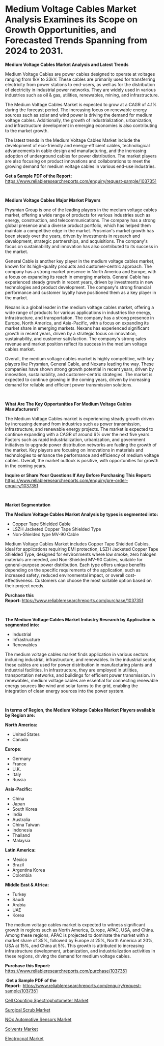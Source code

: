 <p><h1>Medium Voltage Cables Market Analysis Examines its Scope on Growth Opportunities, and Forecasted Trends Spanning from 2024 to 2031.</h1></p><p><strong>Medium Voltage Cables Market Analysis and Latest Trends</strong></p>
<p><p>Medium Voltage Cables are power cables designed to operate at voltages ranging from 1kV to 33kV. These cables are primarily used for transferring electricity from power stations to end-users, as well as for the distribution of electricity in industrial power networks. They are widely used in various industries such as oil & gas, utilities, renewables, mining, and infrastructure.</p><p>The Medium Voltage Cables Market is expected to grow at a CAGR of 4.1% during the forecast period. The increasing focus on renewable energy sources such as solar and wind power is driving the demand for medium voltage cables. Additionally, the growth of industrialization, urbanization, and infrastructure development in emerging economies is also contributing to the market growth.</p><p>The latest trends in the Medium Voltage Cables Market include the development of eco-friendly and energy-efficient cables, technological advancements in cable design and manufacturing, and the increasing adoption of underground cables for power distribution. The market players are also focusing on product innovations and collaborations to meet the growing demand for medium voltage cables in various end-use industries.</p></p>
<p><strong>Get a Sample PDF of the Report:&nbsp;</strong> <a href="https://www.reliableresearchreports.com/enquiry/request-sample/1037351">https://www.reliableresearchreports.com/enquiry/request-sample/1037351</a></p>
<p>&nbsp;</p>
<p><strong>Medium Voltage Cables Major Market Players</strong></p>
<p><p>Prysmian Group is one of the leading players in the medium voltage cables market, offering a wide range of products for various industries such as energy, construction, and telecommunications. The company has a strong global presence and a diverse product portfolio, which has helped them maintain a competitive edge in the market. Prysmian's market growth has been steady over the years, driven by investments in research and development, strategic partnerships, and acquisitions. The company's focus on sustainability and innovation has also contributed to its success in the market.</p><p>General Cable is another key player in the medium voltage cables market, known for its high-quality products and customer-centric approach. The company has a strong market presence in North America and Europe, with a focus on expanding its reach in emerging markets. General Cable has experienced steady growth in recent years, driven by investments in new technologies and product development. The company's strong financial performance and customer loyalty have positioned them as a key player in the market.</p><p>Nexans is a global leader in the medium voltage cables market, offering a wide range of products for various applications in industries like energy, infrastructure, and transportation. The company has a strong presence in Europe, North America, and Asia-Pacific, with a focus on expanding its market share in emerging markets. Nexans has experienced significant growth in recent years, driven by a strategic focus on innovation, sustainability, and customer satisfaction. The company's strong sales revenue and market position reflect its success in the medium voltage cables market.</p><p>Overall, the medium voltage cables market is highly competitive, with key players like Prysmian, General Cable, and Nexans leading the way. These companies have shown strong growth potential in recent years, driven by innovation, sustainability, and customer-centric strategies. The market is expected to continue growing in the coming years, driven by increasing demand for reliable and efficient power transmission solutions.</p></p>
<p>&nbsp;</p>
<p><strong>What Are The Key Opportunities For Medium Voltage Cables Manufacturers?</strong></p>
<p><p>The Medium Voltage Cables market is experiencing steady growth driven by increasing demand from industries such as power transmission, infrastructure, and renewable energy projects. The market is expected to continue expanding with a CAGR of around 6% over the next five years. Factors such as rapid industrialization, urbanization, and government initiatives to upgrade power distribution networks are fueling the growth of the market. Key players are focusing on innovations in materials and technologies to enhance the performance and efficiency of medium voltage cables. Overall, the market outlook is positive, with opportunities for growth in the coming years.</p></p>
<p><strong>Inquire or Share Your Questions If Any Before Purchasing This Report:</strong> <a href="https://www.reliableresearchreports.com/enquiry/pre-order-enquiry/1037351">https://www.reliableresearchreports.com/enquiry/pre-order-enquiry/1037351</a></p>
<p>&nbsp;</p>
<p><strong>Market Segmentation</strong></p>
<p><strong>The Medium Voltage Cables Market Analysis by types is segmented into:</strong></p>
<p><ul><li>Copper Tape Shielded Cable</li><li>LSZH Jacketed Copper Tape Shielded Type</li><li>Non-Shielded type MV-90 Cable</li></ul></p>
<p><p>Medium Voltage Cables Market includes Copper Tape Shielded Cables, ideal for applications requiring EMI protection, LSZH Jacketed Copper Tape Shielded Type, designed for environments where low smoke, zero halogen materials are needed, and Non-Shielded MV-90 Cables, suitable for general-purpose power distribution. Each type offers unique benefits depending on the specific requirements of the application, such as increased safety, reduced environmental impact, or overall cost-effectiveness. Customers can choose the most suitable option based on their project needs.</p></p>
<p><strong>Purchase this Report:&nbsp;</strong><a href="https://www.reliableresearchreports.com/purchase/1037351">https://www.reliableresearchreports.com/purchase/1037351</a></p>
<p>&nbsp;</p>
<p><strong>The Medium Voltage Cables Market Industry Research by Application is segmented into:</strong></p>
<p><ul><li>Industrial</li><li>Infrastructure</li><li>Renewables</li></ul></p>
<p><p>The medium voltage cables market finds application in various sectors including industrial, infrastructure, and renewables. In the industrial sector, these cables are used for power distribution in manufacturing plants and industrial facilities. In infrastructure, they are employed in utilities, transportation networks, and buildings for efficient power transmission. In renewables, medium voltage cables are essential for connecting renewable energy sources like wind and solar farms to the grid, enabling the integration of clean energy sources into the power system.</p></p>
<p>&nbsp;</p>
<p><strong>In terms of Region, the Medium Voltage Cables Market Players available by Region are:</strong></p>
<p>
    <p> <strong> North America: </strong>
        <ul>
            <li>United States</li>
            <li>Canada</li>
        </ul>
        </p> 
    <p> <strong> Europe: </strong>
        <ul>
            <li>Germany</li>
            <li>France</li>
            <li>U.K.</li>
            <li>Italy</li>
            <li>Russia</li>
        </ul>
        </p> 
    <p> <strong> Asia-Pacific: </strong>
        <ul>
            <li>China</li>
            <li>Japan</li>
            <li>South Korea</li>
            <li>India</li>
            <li>Australia</li>
            <li>China Taiwan</li>
            <li>Indonesia</li>
            <li>Thailand</li>
            <li>Malaysia</li>
        </ul>
        </p> 
    <p> <strong> Latin America: </strong>
        <ul>
            <li>Mexico</li>
            <li>Brazil</li>
            <li>Argentina Korea</li>
            <li>Colombia</li>
        </ul>
        </p> 
    <p> <strong> Middle East & Africa: </strong>
        <ul>
            <li>Turkey</li>
            <li>Saudi</li>
            <li>Arabia</li>
            <li>UAE</li>
            <li>Korea</li>
        </ul>
    </p>
    </p>
<p><p>The medium voltage cables market is expected to witness significant growth in regions such as North America, Europe, APAC, USA, and China. Among these regions, APAC is projected to dominate the market with a market share of 35%, followed by Europe at 25%, North America at 20%, USA at 15%, and China at 5%. This growth is attributed to increasing infrastructure development, urbanization, and industrialization activities in these regions, driving the demand for medium voltage cables.</p></p>
<p><strong>Purchase this Report: </strong><a href="https://www.reliableresearchreports.com/purchase/1037351">https://www.reliableresearchreports.com/purchase/1037351</a></p>
<p>&nbsp;<strong>Get a Sample PDF of the Report:&nbsp;&nbsp;</strong><a href="https://www.reliableresearchreports.com/enquiry/request-sample/1037351">https://www.reliableresearchreports.com/enquiry/request-sample/1037351</a></p>
<p><strong></strong></p>
<p><p><a href="https://issuu.com/reportprime-2/docs/cell-counting-spectrophotometer-market-size-2030.p">Cell Counting Spectrophotometer Market</a></p><p><a href="https://github.com/Whitneyboyettebo9kiw7yr13/Market-Research-Report-List-1/blob/main/surgical-scrub-market.md">Surgical Scrub Market</a></p><p><a href="https://issuu.com/reportprime-2/docs/nox-automotive-sensors-market-size-2030.pptx">NOx Automotive Sensors Market</a></p><p><a href="https://github.com/jhcraigie/Market-Research-Report-List-1/blob/main/solvents-market.md">Solvents Market</a></p><p><a href="https://github.com/sonuprakash1/Market-Research-Report-List-1/blob/main/electrocoat-market.md">Electrocoat Market</a></p></p>
